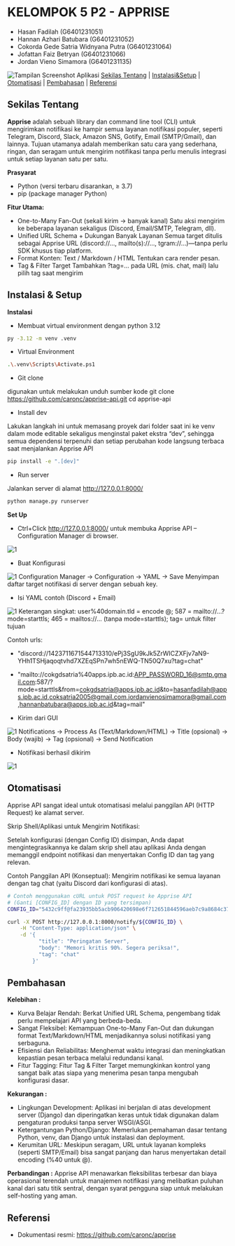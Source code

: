 # KELOMPOK 5 P2 - APPRISE
  - Hasan Fadilah (G6401231051)
  - Hannan Azhari Batubara (G6401231052)
  - Cokorda Gede Satria Widnyana Putra (G6401231064)
  - Jofattan Faiz Betryan (G6401231066)
  - Jordan Vieno Simamora (G6401231135)
  
![Tampilan Screenshot Aplikasi](https://raw.githubusercontent.com/hasanfadils/KDJK5-K2/refs/heads/main/Screenshoot/Apprise%20Logo.png)
[Sekilas Tentang](#sekilas-tentang) | [Instalasi&Setup](#instalasi--setup) | [Otomatisasi](#otomatisasi) | [Pembahasan](#pembahasan) | [Referensi](#referensi)

## Sekilas Tentang

**Apprise** adalah sebuah library dan command line tool (CLI) untuk mengirimkan notifikasi ke hampir semua layanan notifikasi populer, seperti Telegram, Discord, Slack, Amazon SNS, Gotify, Email (SMTP/Gmail), dan lainnya.
Tujuan utamanya adalah memberikan satu cara yang sederhana, ringan, dan seragam untuk mengirim notifikasi tanpa perlu menulis integrasi untuk setiap layanan satu per satu.

**Prasyarat**  
  - Python (versi terbaru disarankan, ≥ 3.7)  
  - pip (package manager Python)
    
**Fitur Utama:**
- One-to-Many Fan-Out (sekali kirim → banyak kanal) 
Satu aksi mengirim ke beberapa layanan sekaligus (Discord, Email/SMTP, Telegram, dll).
- Unified URL Schema + Dukungan Banyak Layanan
Semua target ditulis sebagai Apprise URL (discord://…, mailto(s)://…, tgram://…)—tanpa perlu SDK khusus tiap platform.
- Format Konten: Text / Markdown / HTML
Tentukan cara render pesan.
- Tag & Filter Target
Tambahkan ?tag=... pada URL (mis. chat, mail) lalu pilih tag saat mengirim



## Instalasi & Setup
**Instalasi**
- Membuat virtual environment dengan python 3.12
   
```bash
py -3.12 -m venv .venv
```

- Virtual Environment
   
```bash
.\.venv\Scripts\Activate.ps1
```

- Git clone 

digunakan untuk melakukan unduh sumber kode
git clone https://github.com/caronc/apprise-api.git
cd apprise-api

- Install dev

Lakukan langkah ini untuk memasang proyek dari folder saat ini ke venv dalam mode editable sekaligus menginstal paket ekstra “dev”, sehingga semua dependensi terpenuhi dan setiap perubahan kode langsung terbaca saat menjalankan Apprise API

```bash
pip install -e ".[dev]"
```

- Run server

Jalankan server di alamat http://127.0.0.1:8000/

```bash
python manage.py runserver
```

**Set Up**
-  Ctrl+Click http://127.0.0.1:8000/ untuk membuka Apprise API – Configuration Manager di browser.
  
 ![1](https://github.com/hasanfadils/KDJK5-K2/blob/93bcefe6ade6031f54ef63215ce6b7f771e7940b/Screenshoot/1.png)

- Buat Konfigurasi
  
![1](https://github.com/hasanfadils/KDJK5-K2/blob/9249ab64ab23c0af87e6004fbef0358dace28457/Screenshoot/2.png)
Configuration Manager → Configuration → YAML → Save
Menyimpan daftar target notifikasi di server dengan sebuah key.

- Isi YAML contoh (Discord + Email)
  
![1](https://github.com/hasanfadils/KDJK5-K2/blob/9249ab64ab23c0af87e6004fbef0358dace28457/Screenshoot/3.png)
Keterangan singkat: user%40domain.tld = encode @; 587 = mailto://…?mode=starttls; 465 = mailtos://… (tanpa mode=starttls); tag= untuk filter tujuan

Contoh urls:
  - "discord://1423711671544713310/ePj3SgU9kJk5ZrWICZXFjv7aN9-YHh1TSHjaqoqtvhd7XZEqSPn7wh5nEWQ-TN50Q7xu?tag=chat"
  - "mailto://cokgdsatria%40apps.ipb.ac.id:APP_PASSWORD_16@smtp.gmail.com:587/?mode=starttls&from=cokgdsatria@apps.ipb.ac.id&to=hasanfadilah@apps.ipb.ac.id,coksatria2005@gmail.com,jordanvienosimamora@gmail.com,hannanbatubara@apps.ipb.ac.id&tag=mail"
    
- Kirim dari GUI
  
![1](https://github.com/hasanfadils/KDJK5-K2/blob/9249ab64ab23c0af87e6004fbef0358dace28457/Screenshoot/4.png)
Notifications → Process As (Text/Markdown/HTML) → Title (opsional) → Body (wajib) → Tag (opsional) → Send Notification

- Notifikasi berhasil dikirim
  
![1](https://github.com/hasanfadils/KDJK5-K2/blob/9249ab64ab23c0af87e6004fbef0358dace28457/Screenshoot/5.png)



## Otomatisasi

Apprise API sangat ideal untuk otomatisasi melalui panggilan API (HTTP Request) ke alamat server.

Skrip Shell/Aplikasi untuk Mengirim Notifikasi:

Setelah konfigurasi (dengan Config ID) disimpan, Anda dapat mengintegrasikannya ke dalam skrip shell atau aplikasi Anda dengan memanggil endpoint notifikasi dan menyertakan Config ID dan tag yang relevan.

Contoh Panggilan API (Konseptual): Mengirim notifikasi ke semua layanan dengan tag chat (yaitu Discord dari konfigurasi di atas).
 ```bash
 # Contoh menggunakan cURL untuk POST request ke Apprise API
# (Ganti [CONFIG_ID] dengan ID yang tersimpan)
CONFIG_ID="5432c9ff@fa23935bb5acb906420698e6f712651844596aeb7c9a8684c3700e9"

curl -X POST http://127.0.0.1:8000/notify/${CONFIG_ID} \
     -H "Content-Type: application/json" \
     -d '{
           "title": "Peringatan Server",
           "body": "Memori kritis 90%. Segera periksa!",
           "tag": "chat" 
         }'
```



## Pembahasan

**Kelebihan :**
- Kurva Belajar Rendah: Berkat Unified URL Schema, pengembang tidak perlu mempelajari API yang berbeda-beda.
- Sangat Fleksibel: Kemampuan One-to-Many Fan-Out dan dukungan format Text/Markdown/HTML menjadikannya solusi notifikasi yang serbaguna.
- Efisiensi dan Reliabilitas: Menghemat waktu integrasi dan meningkatkan kepastian pesan terbaca melalui redundansi kanal.
- Fitur Tagging: Fitur Tag & Filter Target memungkinkan kontrol yang sangat baik atas siapa yang menerima pesan tanpa mengubah konfigurasi dasar.
  
**Kekurangan :**
- Lingkungan Development: Aplikasi ini berjalan di atas development server (Django) dan diperingatkan keras untuk tidak digunakan dalam pengaturan produksi tanpa server WSGI/ASGI.
- Ketergantungan Python/Django: Memerlukan pemahaman dasar tentang Python, venv, dan Django untuk instalasi dan deployment.
- Kerumitan URL: Meskipun seragam, URL untuk layanan kompleks (seperti SMTP/Email) bisa sangat panjang dan harus menyertakan detail encoding (%40 untuk @).
  
**Perbandingan :**
Apprise API menawarkan fleksibilitas terbesar dan biaya operasional terendah untuk manajemen notifikasi yang melibatkan puluhan kanal dari satu titik sentral, dengan syarat pengguna siap untuk melakukan self-hosting yang aman.

## Referensi
- Dokumentasi resmi: https://github.com/caronc/apprise

